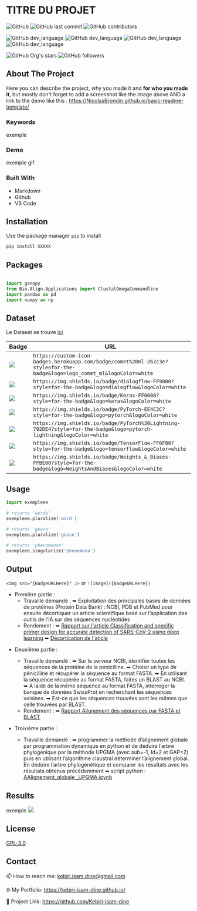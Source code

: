 # TITRE DU PROJET




![GitHub](https://img.shields.io/github/license/kebiri-isam-dine/UniversityProjects?color=g&style=for-the-badge)
![GitHub last commit](https://img.shields.io/github/last-commit/kebiri-isam-dine/UniversityProjects?color=red&style=for-the-badge)
![GitHub contributors](https://img.shields.io/github/contributors/kebiri-isam-dine/UniversityProjects?color=yellow&style=for-the-badge)


![GitHub dev_language](https://img.shields.io/badge/Python-yellow?style=flat&logo=python&logoColor=white)
![GitHub dev_language](https://img.shields.io/badge/nltk-blue?style=flat&logo=solidity&logoColor=white)
![GitHub dev_language](https://img.shields.io/badge/Pandas-6aa84f?style=flat&logo=pandas&logoColor=white)
![GitHub dev_language](https://img.shields.io/badge/scikit--learn-orange?style=flat&logo=scikit-learn&logoColor=white)

![GitHub Org's stars](https://img.shields.io/github/stars/kebiri-isam-dine?style=social)
![GitHub followers](https://img.shields.io/github/followers/kebiri-isam-dine?style=social)




## About The Project
Here you can describe the project, why you made it and **for who you made it**, but mostly don't forget to add a screenshot like the image above AND a link to the demo like this : <https://NicolasBrondin.github.io/basic-readme-template/>


### Keywords

exemple



### Demo

exemple gif




### Built With

*  Markdown
*  Github
*  VS Code





## Installation

Use the package manager `pip` to install 

```bash
pip install XXXXX
```


## Packages

```python

import genopy 
from Bio.Align.Applications import ClustalOmegaCommandline 
import pandas as pd
import numpy as np
```


## Dataset

Le Dataset se trouve [ici](data-sequence.txt)

| Badge                                                                                                                                 | URL                                                                                                                       |
| ------------------------------------------------------------------------------------------------------------------------------------- | ------------------------------------------------------------------------------------------------------------------------- |
| <img src="https://custom-icon-badges.herokuapp.com/badge/comet%20ml-262c3e?style=for-the-badge&logo=logo_comet_ml&logoColor=white" /> | `https://custom-icon-badges.herokuapp.com/badge/comet%20ml-262c3e?style=for-the-badge&logo=logo_comet_ml&logoColor=white` |
| <img src="https://img.shields.io/badge/dialogflow-FF9800?style=for-the-badge&logo=dialogflow&logoColor=white" />                      | `https://img.shields.io/badge/dialogflow-FF9800?style=for-the-badge&logo=dialogflow&logoColor=white`                      |
| <img src="https://img.shields.io/badge/Keras-FF0000?style=for-the-badge&logo=keras&logoColor=white" />                                | `https://img.shields.io/badge/Keras-FF0000?style=for-the-badge&logo=keras&logoColor=white`                                |
| <img src="https://img.shields.io/badge/PyTorch-EE4C2C?style=for-the-badge&logo=pytorch&logoColor=white" />                            | `https://img.shields.io/badge/PyTorch-EE4C2C?style=for-the-badge&logo=pytorch&logoColor=white`                            |
| <img src="https://img.shields.io/badge/PyTorch%20Lightning-792DE4?style=for-the-badge&logo=pytorch-lightning&logoColor=white" />      | `https://img.shields.io/badge/PyTorch%20Lightning-792DE4?style=for-the-badge&logo=pytorch-lightning&logoColor=white`      |
| <img src="https://img.shields.io/badge/TensorFlow-FF6F00?style=for-the-badge&logo=tensorflow&logoColor=white" />                      | `https://img.shields.io/badge/TensorFlow-FF6F00?style=for-the-badge&logo=tensorflow&logoColor=white`                      |
| <img src="https://img.shields.io/badge/Weights_&_Biases-FFBE00?style=for-the-badge&logo=WeightsAndBiases&logoColor=white" />          | `https://img.shields.io/badge/Weights_&_Biases-FFBE00?style=for-the-badge&logo=WeightsAndBiases&logoColor=white`  



## Usage

```python
import exempleee

# returns 'words'
exempleee.pluralize('word')

# returns 'geese'
exempleee.pluralize('goose')

# returns 'phenomenon'
exempleee.singularize('phenomena')
```

## Output

`<img src="{BadgeURLHere}" />` or `![image]({BadgeURLHere})`
- Première partie :
  * Travaille demandé :
➥ Exploitation des principales bases de données de protéines (Protein Data Bank) : NCBI, PDB et PubMed pour ensuite décortiquer un article scientifique basé sur l’application des outils de l’IA sur des séquences nucléotides
  * Rendement :
➥ [Rapport sur l'article Classification and specific primer design for accurate detection of SARS-CoV-2 using deep learning](Output/Rapport01.pdf)
➥ [Décortication de l'aticle](Output/Décortication_de_l'aticle.pdf)
  
* Deuxième partie :
  * Travaille demandé :
➥ Sur le serveur NCBI, identifier toutes les séquences de la protéine de la pénicilline.
➥ Choisir un type de pénicilline et récupérer la séquence au format FASTA.
➥ En utilisant la séquence récupérée au format FASTA, faites un BLAST au NCBI.
➥ A laide de la même séquence au format FASTA, interroger la banque de données SwissProt en recherchant les séquences voisines.
➥ Est-ce que les séquences trouvées sont les mêmes que celle trouvées par BLAST.
  * Rendement :
➥ [Rapport Alignement des séquences par FASTA et BLAST](Output/Rapport02.pdf)

* Troixième partie :
  * Travaille demandé :
  ➥ programmer la méthode d’alignement globale par programmation dynamique en python et de déduire l’arbre phylogénique par la méthode UPGMA (avec sub=-1, Id=2 et GAP=2) puis en utilisant l’algorithme claustral déterminer l’alignement global. En déduire l’arbre phylogénétique et comparer les résultats avec les résultats obtenus précédemment
  ➥ script python : [AAlignement_globale _UPGMA.ipynb](Alignement_globale%20_UPGMA.ipynb)




## Results
exemple
<img src="UNet Architecture.png" />


## License

[GPL-3.0](https://choosealicense.com/licenses/gpl-3.0/)


## Contact

📫 How to reach me: kebiri.isam.dine@gmail.com

🌐 My Portfolio: <https://kebiri-isam-dine.github.io/>

🔗 Project Link: <https://github.com/Kebiri-isam-dine>
